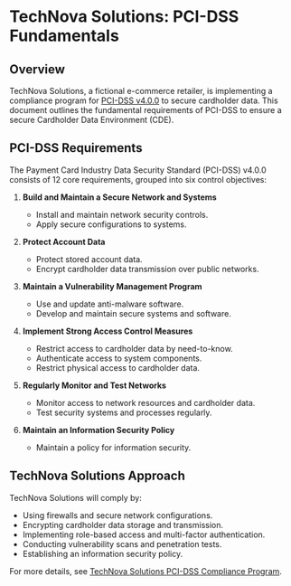 # TechNova Solutions: PCI-DSS Fundamentals

## Overview
TechNova Solutions, a fictional e-commerce retailer, is implementing a compliance program for [PCI-DSS v4.0.0](https://www.pcisecuritystandards.org/document_library/?document=pci_dss) to secure cardholder data. This document outlines the fundamental requirements of PCI-DSS to ensure a secure Cardholder Data Environment (CDE).

## PCI-DSS Requirements
The Payment Card Industry Data Security Standard (PCI-DSS) v4.0.0 consists of 12 core requirements, grouped into six control objectives:

1. **Build and Maintain a Secure Network and Systems**
   - Install and maintain network security controls.
   - Apply secure configurations to systems.

2. **Protect Account Data**
   - Protect stored account data.
   - Encrypt cardholder data transmission over public networks.

3. **Maintain a Vulnerability Management Program**
   - Use and update anti-malware software.
   - Develop and maintain secure systems and software.

4. **Implement Strong Access Control Measures**
   - Restrict access to cardholder data by need-to-know.
   - Authenticate access to system components.
   - Restrict physical access to cardholder data.

5. **Regularly Monitor and Test Networks**
   - Monitor access to network resources and cardholder data.
   - Test security systems and processes regularly.

6. **Maintain an Information Security Policy**
   - Maintain a policy for information security.

## TechNova Solutions Approach
TechNova Solutions will comply by:
- Using firewalls and secure network configurations.
- Encrypting cardholder data storage and transmission.
- Implementing role-based access and multi-factor authentication.
- Conducting vulnerability scans and penetration tests.
- Establishing an information security policy.

For more details, see [TechNova Solutions PCI-DSS Compliance Program](../TechNovaSolutionsPCIDSSCompliance.md).
